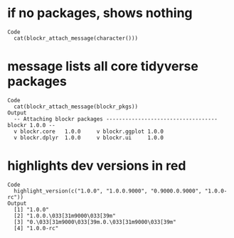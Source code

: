 # if no packages, shows nothing

    Code
      cat(blockr_attach_message(character()))

# message lists all core tidyverse packages

    Code
      cat(blockr_attach_message(blockr_pkgs))
    Output
      -- Attaching blockr packages ----------------------------------- blockr 1.0.0 --
      v blockr.core   1.0.0     v blockr.ggplot 1.0.0
      v blockr.dplyr  1.0.0     v blockr.ui     1.0.0

# highlights dev versions in red

    Code
      highlight_version(c("1.0.0", "1.0.0.9000", "0.9000.0.9000", "1.0.0-rc"))
    Output
      [1] "1.0.0"                                        
      [2] "1.0.0.\033[31m9000\033[39m"                   
      [3] "0.\033[31m9000\033[39m.0.\033[31m9000\033[39m"
      [4] "1.0.0-rc"                                     

